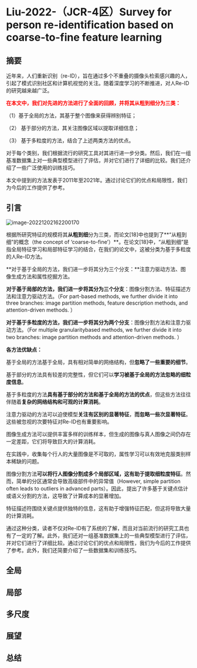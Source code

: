 # Liu-2022-（JCR-4区）Survey for person re-identification based on coarse-to-fine feature learning

## 摘要

近年来，人们重新识别（re-ID），旨在通过多个不重叠的摄像头检索感兴趣的人，引起了模式识别社区和计算机视觉的关注。随着深度学习的不断推进，对人Re-ID的研究越来越广泛。

**<font color='red'>在本文中，我们对先进的方法进行了全面的回顾，并将其从粗到细分为三类：</font>**

（1）基于全局的方法，其基于整个图像来获得辨别特征；

（2） 基于部分的方法，其关注图像区域以提取详细信息；

（3） 基于多粒度的方法，结合了上述两类方法的优点。

对于每个类别，我们根据流行的研究工具对其进行进一步分类。然后，我们在一组基准数据集上对一些典型模型进行了评估，并对它们进行了详细的比较。我们还介绍了一些广泛使用的训练技巧。

本文中提到的方法发表于2011年至2021年。通过讨论它们的优点和局限性，我们为今后的工作提供了参考。

## 引言

![image-20221202162200170](C:\Users\admin\AppData\Roaming\Typora\typora-user-images\image-20221202162200170.png)

根据所研究特征的规模将其**从粗到细**分为三类，而论文[18]中也提到了**“从粗到细”的概念（the concept of ‘coarse-to-fine’）**。在论文[18]中，“从粗到细”是指全局特征学习和局部特征学习的结合，在我们的论文中，这被分类为基于多粒度的人Re-ID方法。

**对于基于全局的方法，我们进一步将其分为三个分支：**注意力驱动方法、图像生成方法和属性挖掘方法。

**对于基于局部的方法，我们进一步将其分为三个分支**：图像分割方法、特征描述方法和注意力驱动方法。（For part-based methods, we further divide it into three branches: image partition methods, feature description methods, and attention-driven methods. ）

**对于基于多粒度的方法，我们进一步将其分为两个分支**：图像分割方法和注意力驱动方法。（For multiple granularitybased methods, we further divide it into two branches: image partition methods and attention-driven methods. ）

**各方法优缺点：**

基于全局的方法基于全局，具有相对简单的网络结构，但**忽略了一些重要的细节**。

基于部分的方法具有较差的完整性，但它们可以**学习被基于全局的方法忽略的细粒度信息**。

基于多粒度的方法**具有基于部分的方法和基于全局的方法的优点**，但这些方法往往伴随着**复杂的网络结构和可观的计算消耗**。

注意力驱动的方法可以迫使模型**关注有区别的显著特征**，**而忽略一些次显著特征**。这些被忽视的次要特征对Re-ID也有重要影响。

图像生成方法可以提供丰富多样的训练样本，但生成的图像与真人图像之间仍存在一定差距，它们将导致巨大的计算消耗。

在实践中，收集每个行人的大量图像是不可取的，属性学习可以有效地克服类别样本稀缺的问题。

图像分割方法**可以将行人图像分割成多个局部区域，这有助于提取细粒度特征**。然而，简单的分区通常会导致高级部件中的异常值（However, simple partition often leads to outliers in advanced parts）。因此，提出了许多基于关键点估计或语义分割的方法，这导致了计算成本的显著增加。

特征描述符围绕关键点提供独特的信息，这有助于增强特征匹配，但这将导致大量的计算消耗。

通过这种分类，读者不仅对Re-ID有了系统的了解，而且对当前流行的研究工具也有了一定的了解。此外，我们还对一组基准数据集上的一些典型模型进行了评估，并对它们进行了详细比较。通过讨论它们的优点和局限性，我们为今后的工作提供了参考。此外，我们还简要介绍了一些数据集和训练技巧。

## 全局



## 局部



## 多尺度



## 展望



## 总结